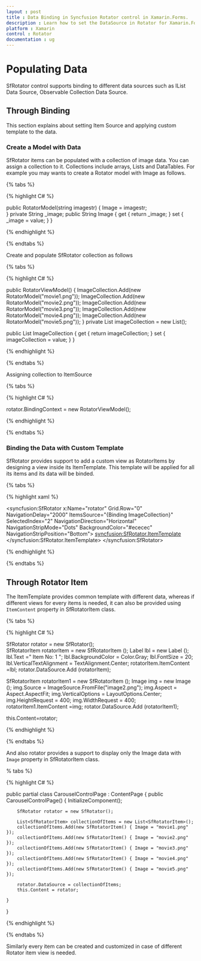 ```yaml
---
layout : post
title : Data Binding in Syncfusion Rotator control in Xamarin.Forms.
description : Learn how to set the DataSource in Rotator for Xamarin.Forms.
platform : Xamarin
control : Rotator 
documentation : ug
---
```


# Populating Data

SfRotator control supports binding to different data sources such as IList Data Source, Observable Collection Data Source.

## Through Binding

This section explains about setting Item Source and applying custom template to the data.

### Create a Model with Data

SfRotator items can be populated with a collection of image data. You can assign a collection to it. Collections include arrays, Lists and DataTables. For example you may wants to create a Rotator model with Image as follows.

{% tabs %}

{% highlight C# %}
	
public RotatorModel(string imagestr)
{
    Image = imagestr;       
}
private String _image;
public String Image
{
    get { return _image; }
    set { _image = value; }
}       

{% endhighlight %}

{% endtabs %}

Create and populate SfRotator collection as follows

{% tabs %}

{% highlight C# %}

public RotatorViewModel()
{
    ImageCollection.Add(new RotatorModel("movie1.png"));
    ImageCollection.Add(new RotatorModel("movie2.png"));
    ImageCollection.Add(new RotatorModel("movie3.png"));
    ImageCollection.Add(new RotatorModel("movie4.png"));
    ImageCollection.Add(new RotatorModel("movie5.png"));
}
private List<RotatorModel> imageCollection = new List<RotatorModel>();

public List<RotatorModel> ImageCollection
{
    get { return imageCollection; }
    set { imageCollection = value; }
}

{% endhighlight %}

{% endtabs %}

Assigning collection to ItemSource

{% tabs %}

{% highlight C# %}

 rotator.BindingContext = new RotatorViewModel();

{% endhighlight %}

{% endtabs %}

### Binding the Data with Custom Template

SfRotator provides support to add a custom view as RotatorItems by designing a view inside its ItemTemplate. This template will be applied for all its items and its data will be binded.

{% tabs %}

{% highlight xaml %}

<syncfusion:SfRotator x:Name="rotator"  Grid.Row="0" NavigationDelay="2000" ItemsSource="{Binding ImageCollection}" SelectedIndex="2" NavigationDirection="Horizontal" NavigationStripMode="Dots" BackgroundColor="#ececec" NavigationStripPosition="Bottom">
  <syncfusion:SfRotator.ItemTemplate>
    <DataTemplate>
      <Image  Source="{Binding Image}"/>
    </DataTemplate>
  </syncfusion:SfRotator.ItemTemplate>
</syncfusion:SfRotator>
	  
{% endhighlight %}

{% endtabs %}

## Through Rotator Item

The ItemTemplate provides common template with different data, whereas if different views for every items is needed, it can also be provided using `ItemContent` property  in SfRotatorItem class.

{% tabs %}

{% highlight C# %}

SfRotator rotator = new SfRotator();	
SfRotatorItem rotatorItem = new SfRotatorItem ();
Label lbl = new Label ();
lbl.Text ="  Item No: 1 ";
lbl.BackgroundColor = Color.Gray;
lbl.FontSize = 20;
lbl.VerticalTextAlignment = TextAlignment.Center;
rotatorItem.ItemContent =lbl;
rotator.DataSource.Add (rotatorItem);	

SfRotatorItem rotatorItem1 = new SfRotatorItem ();
Image img = new Image ();
img.Source = ImageSource.FromFile("image2.png");
img.Aspect = Aspect.AspectFit;
img.VerticalOptions = LayoutOptions.Center;
img.HeightRequest = 400;
img.WidthRequest = 400;
rotatorItem1.ItemContent =img;
rotator.DataSource.Add (rotatorItem1);

this.Content=rotator;		
	  
{% endhighlight %}

{% endtabs %}

And also rotator provides a support to display only the Image data with `Image` property in SfRotatorItem class.

% tabs %}

{% highlight C# %}

public partial class CarouselControlPage : ContentPage
{
	public CarouselControlPage()
	{
		InitializeComponent();

		SfRotator rotator = new SfRotator();

		List<SfRotatorItem> collectionOfItems = new List<SfRotatorItem>();
		collectionOfItems.Add(new SfRotatorItem() { Image = "movie1.png" });
		collectionOfItems.Add(new SfRotatorItem() { Image = "movie2.png" });
		collectionOfItems.Add(new SfRotatorItem() { Image = "movie3.png" });
		collectionOfItems.Add(new SfRotatorItem() { Image = "movie4.png" });
		collectionOfItems.Add(new SfRotatorItem() { Image = "movie5.png" });

		rotator.DataSource = collectionOfItems;
		this.Content = rotator;

	}
}


{% endhighlight %}

{% endtabs %}

Similarly every item can be created and customized in case of different Rotator item view is needed.

